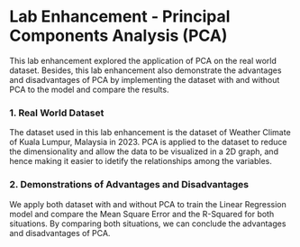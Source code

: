 # Lab Enhancement - Principal Components Analysis (PCA)

This lab enhancement explored the application of PCA on the real world dataset. Besides, this lab enhancement also demonstrate the advantages and disadvantages of PCA by implementing the dataset with and without PCA to the model and compare the results.

### 1. Real World Dataset

The dataset used in this lab enhancement is the dataset of Weather Climate of Kuala Lumpur, Malaysia in 2023. PCA is applied to the dataset to reduce the dimensionality and allow the data to be visualized in a 2D graph, and hence making it easier to idetify the relationships among the variables.

### 2. Demonstrations of Advantages and Disadvantages

We apply both dataset with and without PCA to train the Linear Regression model and compare the Mean Square Error and the R-Squared for both situations. By comparing both situations, we can conclude the advantages and disadvantages of PCA.
